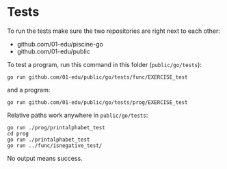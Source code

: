 # Tests

To run the tests make sure the two repositories are right next to each other:

- github.com/01-edu/piscine-go
- github.com/01-edu/public

To test a program, run this command in this folder (`public/go/tests`):

```
go run github.com/01-edu/public/go/tests/func/EXERCISE_test
```

and a program:

```
go run github.com/01-edu/public/go/tests/prog/EXERCISE_test
```

Relative paths work anywhere in `public/go/tests`:

```
go run ./prog/printalphabet_test
cd prog
go run ./printalphabet_test
go run ../func/isnegative_test/
```

No output means success.
